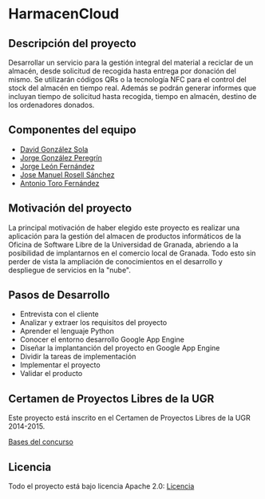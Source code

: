 HarmacenCloud
=============


## Descripción del proyecto
 
Desarrollar un servicio para la gestión integral del material a reciclar de un almacén, desde solicitud de recogida hasta entrega por donación del mismo. Se utilizarán códigos QRs o la tecnología NFC para el control del stock del almacén en tiempo real. Además se podrán generar informes que incluyan tiempo de solicitud hasta recogida, tiempo en almacén, destino de los ordenadores donados.

## Componentes del equipo

- [David González Sola](https://github.com/DavidGSola)
- [Jorge González Peregrín](https://github.com/Georgevik)
- [Jorge León Fernández](https://github.com/jorgeles)
- [Jose Manuel Rosell Sánchez](https://github.com/jmrosell)
- [Antonio Toro Fernández](https://github.com/antorof)

## Motivación del proyecto

La principal motivación de haber elegido este proyecto es realizar una aplicación para la gestión del almacen de productos informáticos de la Oficina de Software Libre de la Universidad de Granada, abriendo a la posibilidad de implantarnos en el comercio local de Granada. Todo esto sin perder de vista la ampliación de conocimientos en el desarrollo y despliegue de servicios en la "nube".

## Pasos de Desarrollo

- Entrevista con el cliente
- Analizar y extraer los requisitos del proyecto
- Aprender el lenguaje Python
- Conocer el entorno desarrollo Google App Engine
- Diseñar la implantanción del proyecto en Google App Engine
- Dividir la tareas de implementación
- Implementar el proyecto
- Validar el producto

## Certamen de Proyectos Libres de la UGR

Este proyecto está inscrito en el Certamen de Proyectos Libres de la UGR 2014-2015.

[Bases del concurso](http://osl.ugr.es/bases-de-los-premios-a-proyectos-libres-de-la-ugr/)

## Licencia

Todo el proyecto está bajo licencia Apache 2.0: [Licencia](https://github.com/HarmaDev/HarmacenCloud/blob/master/LICENSE)
